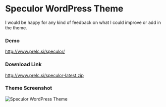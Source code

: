 Speculor WordPress Theme
===

I would be happy for any kind of feedback on what I could improve or add in the theme.

### Demo

http://www.prelc.si/speculor/

### Download Link

http://www.prelc.si/speculor-latest.zip

### Theme Screenshot

![Speculor WordPress Theme](http://i.imgur.com/ag4LJEi.jpg)
